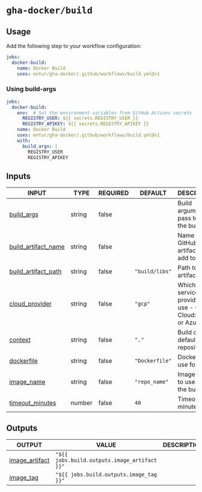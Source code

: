 # `gha-docker/build`

## Usage

Add the following step to your workflow configuration:

```yml
jobs:
  docker-build:
    name: Docker Build
    uses: entur/gha-docker/.github/workflows/build.yml@v1
```

### Using build-args

```yml
jobs:
  docker-build:
    env:  # Set the environment variables from GitHub Actions secrets
      REGISTRY_USER: ${{ secrets.REGISTRY_USER }}
      REGISTRY_APIKEY: ${{ secrets.REGISTRY_APIKEY }}
    name: Docker Build
    uses: entur/gha-docker/.github/workflows/build.yml@v1
    with:
      build_args: |
        REGISTRY_USER
        REGISTRY_APIKEY
```

## Inputs

<!-- AUTO-DOC-INPUT:START - Do not remove or modify this section -->

|                                           INPUT                                           |  TYPE  | REQUIRED |    DEFAULT     |                                    DESCRIPTION                                    |
|-------------------------------------------------------------------------------------------|--------|----------|----------------|-----------------------------------------------------------------------------------|
|              <a name="input_build_args"></a>[build_args](#input_build_args)               | string |  false   |                |                     Build arguments to pass to <br>the build                      |
| <a name="input_build_artifact_name"></a>[build_artifact_name](#input_build_artifact_name) | string |  false   |                |                   Name of GitHub artifact to <br>add to build                     |
| <a name="input_build_artifact_path"></a>[build_artifact_path](#input_build_artifact_path) | string |  false   | `"build/libs"` |                               Path to the artifact                                |
|        <a name="input_cloud_provider"></a>[cloud_provider](#input_cloud_provider)         | string |  false   |    `"gcp"`     | Which cloud service provider to <br>use - Google Cloud: 'gcp' <br>or Azure: 'az'  |
|                   <a name="input_context"></a>[context](#input_context)                   | string |  false   |     `"."`      |                  Build context, default root of <br>repository                    |
|              <a name="input_dockerfile"></a>[dockerfile](#input_dockerfile)               | string |  false   | `"Dockerfile"` |                            Dockerfile to use for build                            |
|              <a name="input_image_name"></a>[image_name](#input_image_name)               | string |  false   | `"repo_name"`  |                       Image name to use for <br>the build                         |
|       <a name="input_timeout_minutes"></a>[timeout_minutes](#input_timeout_minutes)       | number |  false   |      `40`      |                                Timeout in minutes                                 |

<!-- AUTO-DOC-INPUT:END -->

## Outputs

<!-- AUTO-DOC-OUTPUT:START - Do not remove or modify this section -->

|                                    OUTPUT                                    |                    VALUE                     | DESCRIPTION |
|------------------------------------------------------------------------------|----------------------------------------------|-------------|
| <a name="output_image_artifact"></a>[image_artifact](#output_image_artifact) | `"${{ jobs.build.outputs.image_artifact }}"` |             |
|        <a name="output_image_tag"></a>[image_tag](#output_image_tag)         |   `"${{ jobs.build.outputs.image_tag }}"`    |             |

<!-- AUTO-DOC-OUTPUT:END -->
